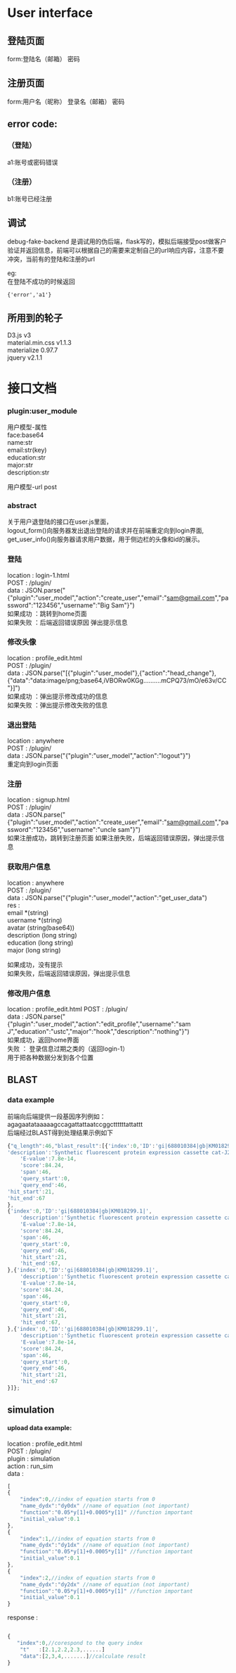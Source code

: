 # User interface
##  登陆页面  
form:登陆名（邮箱）  密码  
##  注册页面  
form:用户名（昵称） 登录名（邮箱） 密码

## error code:
### （登陆）
a1:账号或密码错误  
### （注册）
b1:账号已经注册  

## 调试
debug-fake-backend 是调试用的伪后端，flask写的，模拟后端接受post做客户验证并返回信息，前端可以根据自己的需要来定制自己的url响应内容，注意不要冲突，当前有的登陆和注册的url  
  
eg:  
在登陆不成功的时候返回  
```
{'error','a1'}
```


## 所用到的轮子
D3.js  v3  
material.min.css    v1.1.3  
materialize         0.97.7  
jquery              v2.1.1


# 接口文档
### plugin:user_module  
用户模型-属性  
face:base64    
name:str    
email:str(key)  
education:str  
major:str  
description:str  

用户模型-url post

### abstract
关于用户退登陆的接口在user.js里面，  
logout_form()向服务器发出退出登陆的请求并在前端重定向到login界面,  
get_user_info()向服务器请求用户数据，用于侧边栏的头像和id的展示。

### 登陆
location : login-1.html  
POST : /plugin/  
data : JSON.parse("{"plugin":"user_model","action":"create_user","email":"sam@gmail.com","password":"123456","username":"Big Sam"}")  
如果成功 ：跳转到home页面  
如果失败 ：后端返回错误原因 弹出提示信息  


 
### 修改头像
location : profile_edit.html  
POST : /plugin/  
data : JSON.parse("[{"plugin":"user_model"},{"action":"head_change"},{"data":"data:image/png;base64,iVBORw0KGg..........mCPQ73/mO/e63v/CC"}]")  
如果成功 ：弹出提示修改成功的信息   
如果失败 ：弹出提示修改失败的信息  
  
  
### 退出登陆
location : anywhere  
POST : /plugin/  
data : JSON.parse("{"plugin":"user_model","action":"logout"}")  
重定向到login页面


### 注册  
location : signup.html  
POST : /plugin/  
data :  JSON.parse("{"plugin":"user_model","action":"create_user","email":"sam@gmail.com","password":"123456","username":"uncle sam"}")   
如果注册成功，跳转到注册页面
如果注册失败，后端返回错误原因，弹出提示信息


### 获取用户信息
location : anywhere  
POST : /plugin/  
data : JSON.parse("{"plugin":"user_model","action":"get_user_data")  
res :   
    email *(string)   
    username *(string)    
    avatar  (string(base64))   
    description (long string)  
    education (long string)  
    major (long string)  
    
如果成功，没有提示  
如果失败，后端返回错误原因，弹出提示信息  

      
### 修改用户信息
location : profile_edit.html
POST : /plugin/  
data : JSON.parse("{"plugin":"user_model","action":"edit_profile","username":"sam J","education":"ustc","major":"hook","description":"nothing"}")    
如果成功，返回home界面  
失败 ： 登录信息过期之类的（返回login-1）  
用于把各种数据分发到各个位置

## BLAST

### data example 
前端向后端提供一段基因序列例如：      
agagaatataaaaagccagattattaatccggcttttttattattt  
后端经过BLAST得到处理结果示例如下  

``` javascript
{"q_length":46,"blast_result":[{'index':0,'ID':'gi|688010384|gb|KM018299.1|',
'description':'Synthetic fluorescent protein expression cassette cat-J23101-mTagBFP2, complete sequence',
    'E-value':7.8e-14,
    'score':84.24,
    'span':46,
    'query_start':0,
    'query_end':46,
'hit_start':21,
'hit_end':67
},
{'index':0,'ID':'gi|688010384|gb|KM018299.1|',
    'description':'Synthetic fluorescent protein expression cassette cat-J23101-mTagBFP2, complete sequence',
    'E-value':7.8e-14,
    'score':84.24,
    'span':46,
    'query_start':0,
    'query_end':46,
    'hit_start':21,
    'hit_end':67,
},{'index':0,'ID':'gi|688010384|gb|KM018299.1|',
    'description':'Synthetic fluorescent protein expression cassette cat-J23101-mTagBFP2, complete sequence',
    'E-value':7.8e-14,
    'score':84.24,
    'span':46,
    'query_start':0,
    'query_end':46,
    'hit_start':21,
    'hit_end':67,
},{'index':0,'ID':'gi|688010384|gb|KM018299.1|',
    'description':'Synthetic fluorescent protein expression cassette cat-J23101-mTagBFP2, complete sequence',
    'E-value':7.8e-14,
    'score':84.24,
    'span':46,
    'query_start':0,
    'query_end':46,
    'hit_start':21,
    'hit_end':67
}]};
```

## simulation

#### upload data example:  
location : profile_edit.html  
POST : /plugin/    
plugin : simulation  
action : run_sim  
data :
``` javascript
[
{
    "index":0,//index of equation starts from 0
    "name_dydx":"dy0dx" //name of equation (not important)
    "function":"0.05*y[1]+0.0005*y[1]" //function important
    "initial_value":0.1
},
{
    "index":1,//index of equation starts from 0
    "name_dydx":"dy1dx" //name of equation (not important)
    "function":"0.05*y[1]+0.0005*y[1]" //function important
    "initial_value":0.1
},
{
    "index":2,//index of equation starts from 0
    "name_dydx":"dy2dx" //name of equation (not important)
    "function":"0.05*y[1]+0.0005*y[1]" //function important
    "initial_value":0.1
}

```


response : 
``` javascript

{
   "index":0,//corespond to the query index
    "t"   :[2.1,2.2,2.3,......]
    "data":[2,3,4,.......]//calculate result
}
```





